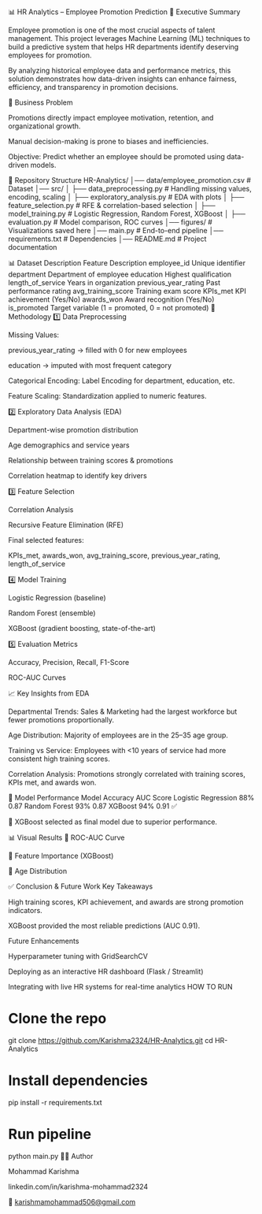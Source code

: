 📊 HR Analytics – Employee Promotion Prediction
📝 Executive Summary

Employee promotion is one of the most crucial aspects of talent management. This project leverages Machine Learning (ML) techniques to build a predictive system that helps HR departments identify deserving employees for promotion.

By analyzing historical employee data and performance metrics, this solution demonstrates how data-driven insights can enhance fairness, efficiency, and transparency in promotion decisions.

🎯 Business Problem

Promotions directly impact employee motivation, retention, and organizational growth.

Manual decision-making is prone to biases and inefficiencies.

Objective: Predict whether an employee should be promoted using data-driven models.

📂 Repository Structure
HR-Analytics/
│── data/employee_promotion.csv     # Dataset
│── src/
│   ├── data_preprocessing.py       # Handling missing values, encoding, scaling
│   ├── exploratory_analysis.py     # EDA with plots
│   ├── feature_selection.py        # RFE & correlation-based selection
│   ├── model_training.py           # Logistic Regression, Random Forest, XGBoost
│   ├── evaluation.py               # Model comparison, ROC curves
│── figures/                        # Visualizations saved here
│── main.py                         # End-to-end pipeline
│── requirements.txt                # Dependencies
│── README.md                       # Project documentation

📊 Dataset Description
Feature	Description
employee_id	Unique identifier
department	Department of employee
education	Highest qualification
length_of_service	Years in organization
previous_year_rating	Past performance rating
avg_training_score	Training exam score
KPIs_met	KPI achievement (Yes/No)
awards_won	Award recognition (Yes/No)
is_promoted	Target variable (1 = promoted, 0 = not promoted)
🔎 Methodology
1️⃣ Data Preprocessing

Missing Values:

previous_year_rating → filled with 0 for new employees

education → imputed with most frequent category

Categorical Encoding: Label Encoding for department, education, etc.

Feature Scaling: Standardization applied to numeric features.

2️⃣ Exploratory Data Analysis (EDA)

Department-wise promotion distribution

Age demographics and service years

Relationship between training scores & promotions

Correlation heatmap to identify key drivers

3️⃣ Feature Selection

Correlation Analysis

Recursive Feature Elimination (RFE)

Final selected features:

KPIs_met, awards_won, avg_training_score, previous_year_rating, length_of_service

4️⃣ Model Training

Logistic Regression (baseline)

Random Forest (ensemble)

XGBoost (gradient boosting, state-of-the-art)

5️⃣ Evaluation Metrics

Accuracy, Precision, Recall, F1-Score

ROC-AUC Curves

📈 Key Insights from EDA

Departmental Trends:
Sales & Marketing had the largest workforce but fewer promotions proportionally.

Age Distribution:
Majority of employees are in the 25–35 age group.

Training vs Service:
Employees with <10 years of service had more consistent high training scores.

Correlation Analysis:
Promotions strongly correlated with training scores, KPIs met, and awards won.

🤖 Model Performance
Model	Accuracy	AUC Score
Logistic Regression	88%	0.87
Random Forest	93%	0.87
XGBoost	94%	0.91 ✅

📌 XGBoost selected as final model due to superior performance.

📊 Visual Results
🔹 ROC-AUC Curve

🔹 Feature Importance (XGBoost)

🔹 Age Distribution

✅ Conclusion & Future Work
Key Takeaways

High training scores, KPI achievement, and awards are strong promotion indicators.

XGBoost provided the most reliable predictions (AUC 0.91).

Future Enhancements

Hyperparameter tuning with GridSearchCV

Deploying as an interactive HR dashboard (Flask / Streamlit)

Integrating with live HR systems for real-time analytics
HOW TO RUN
# Clone the repo
git clone https://github.com/Karishma2324/HR-Analytics.git
cd HR-Analytics

# Install dependencies
pip install -r requirements.txt

# Run pipeline
python main.py
👩‍💻 Author

Mohammad Karishma

linkedin.com/in/karishma-mohammad2324

📧 karishmamohammad506@gmail.com
